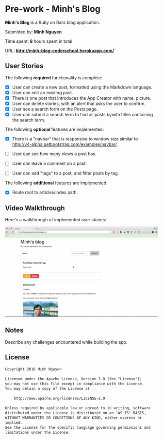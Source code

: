 # Pre-work - Minh's Blog

**Minh's Blog** is a Ruby on Rails blog application.

Submitted by: **Minh Nguyen**

Time spent: **8** hours spent in total

URL: **http://minh-blog-coderschool.herokuapp.com/**

## User Stories

The following **required** functionality is complete:

* [X] User can create a new post, formatted using the Markdown language.
* [X] User can edit an existing post.
* [X] There is one post that introduces the App Creator with name, picture.
* [X] User can delete stories, with an alert that asks the user to confirm.
* [X] User see a search form on the Posts page.
* [X] User can submit a search term to find all posts bywith titles containing the search term.

The following **optional** features are implemented:

* [X] There is a "navbar" that is responsive to window size similar to http://v4-alpha.getbootstrap.com/examples/navbar/. 
* [ ] User can see how many views a post has. 
* [ ] User can leave a comment on a post.
* [ ] User can add "tags" to a post, and filter posts by tag. 


The following **additional** features are implemented:

- [X] Route root to articles/index path.

## Video Walkthrough 

Here's a walkthrough of implemented user stories:

![Video Walkthrough](walkthrough.gif)


## Notes

Describe any challenges encountered while building the app.

## License

    Copyright 2016 Minh Nguyen

    Licensed under the Apache License, Version 2.0 (the "License");
    you may not use this file except in compliance with the License.
    You may obtain a copy of the License at

        http://www.apache.org/licenses/LICENSE-2.0

    Unless required by applicable law or agreed to in writing, software
    distributed under the License is distributed on an "AS IS" BASIS,
    WITHOUT WARRANTIES OR CONDITIONS OF ANY KIND, either express or implied.
    See the License for the specific language governing permissions and
    limitations under the License.
